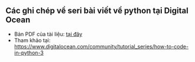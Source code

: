 ## Các ghi chép về seri bài viết về python tại Digital Ocean

- Bản PDF của tài liệu: [tại đây](../references/how-to-code-in-python.pdf)
- Tham khảo tại: https://www.digitalocean.com/community/tutorial_series/how-to-code-in-python-3
